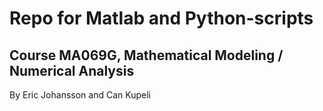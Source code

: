 # Repo for Matlab and Python-scripts
## Course MA069G, Mathematical Modeling / Numerical Analysis

By Eric Johansson and Can Kupeli
